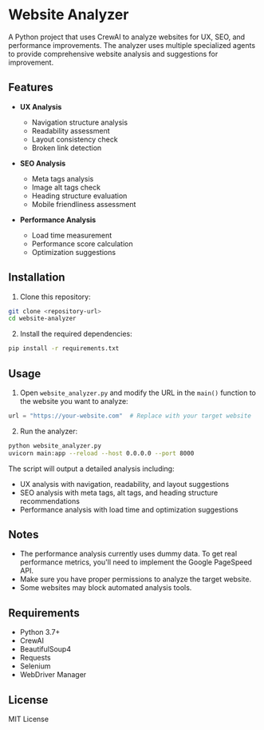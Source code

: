 # Website Analyzer

A Python project that uses CrewAI to analyze websites for UX, SEO, and performance improvements. The analyzer uses multiple specialized agents to provide comprehensive website analysis and suggestions for improvement.

## Features

- **UX Analysis**
  - Navigation structure analysis
  - Readability assessment
  - Layout consistency check
  - Broken link detection

- **SEO Analysis**
  - Meta tags analysis
  - Image alt tags check
  - Heading structure evaluation
  - Mobile friendliness assessment

- **Performance Analysis**
  - Load time measurement
  - Performance score calculation
  - Optimization suggestions

## Installation

1. Clone this repository:
```bash
git clone <repository-url>
cd website-analyzer
```

2. Install the required dependencies:
```bash
pip install -r requirements.txt
```

## Usage

1. Open `website_analyzer.py` and modify the URL in the `main()` function to the website you want to analyze:
```python
url = "https://your-website.com"  # Replace with your target website
```

2. Run the analyzer:
```bash
python website_analyzer.py
uvicorn main:app --reload --host 0.0.0.0 --port 8000
```

The script will output a detailed analysis including:
- UX analysis with navigation, readability, and layout suggestions
- SEO analysis with meta tags, alt tags, and heading structure recommendations
- Performance analysis with load time and optimization suggestions

## Notes

- The performance analysis currently uses dummy data. To get real performance metrics, you'll need to implement the Google PageSpeed API.
- Make sure you have proper permissions to analyze the target website.
- Some websites may block automated analysis tools.

## Requirements

- Python 3.7+
- CrewAI
- BeautifulSoup4
- Requests
- Selenium
- WebDriver Manager

## License

MIT License 